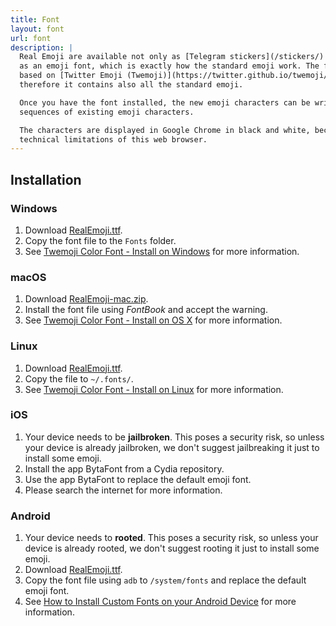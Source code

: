 ```yaml
---
title: Font
layout: font
url: font
description: |
  Real Emoji are available not only as [Telegram stickers](/stickers/) but also
  as an emoji font, which is exactly how the standard emoji work. The font is
  based on [Twitter Emoji (Twemoji)](https://twitter.github.io/twemoji/),
  therefore it contains also all the standard emoji.

  Once you have the font installed, the new emoji characters can be written as
  sequences of existing emoji characters.

  The characters are displayed in Google Chrome in black and white, because of
  technical limitations of this web browser.
---
```

## Installation

### Windows

1. Download [RealEmoji.ttf](/fonts/RealEmoji.ttf).
2. Copy the font file to the `Fonts` folder.
3. See [Twemoji Color Font - Install on Windows](https://github.com/eosrei/twemoji-color-font#install-on-windows) for more information.

### macOS

1. Download [RealEmoji-mac.zip](/TODO/RealEmoji-mac.zip).
2. Install the font file using *FontBook* and accept the warning.
3. See [Twemoji Color Font - Install on OS X](https://github.com/eosrei/twemoji-color-font#install-on-os-x) for more information.

### Linux

1. Download [RealEmoji.ttf](/fonts/RealEmoji.ttf).
2. Copy the file to `~/.fonts/`.
3. See [Twemoji Color Font - Install on Linux](https://github.com/eosrei/twemoji-color-font#install-on-linux) for more information.

### iOS

1. Your device needs to be **jailbroken**. This poses a security risk, so unless your device is already jailbroken, we don't suggest jailbreaking it just to install some emoji.
2. Install the app BytaFont from a Cydia repository.
3. Use the app BytaFont to replace the default emoji font.
4. Please search the internet for more information.

### Android

1. Your device needs to **rooted**. This poses a security risk, so unless your device is already rooted, we don't suggest rooting it just to install some emoji.
2. Download [RealEmoji.ttf](/fonts/RealEmoji.ttf).
3. Copy the font file using `adb` to `/system/fonts` and replace the default emoji font.
4. See [How to Install Custom Fonts on your Android Device](https://joyofandroid.com/how-to-install-custom-fonts-on-your-android-device/) for more information.
